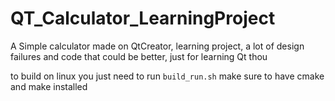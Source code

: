 # QT_Calculator_LearningProject
A Simple calculator made on QtCreator, learning project, a lot of design failures and code that could be better, just for learning Qt thou

to build on linux you just need to run ```build_run.sh``` make sure to have cmake and make installed
